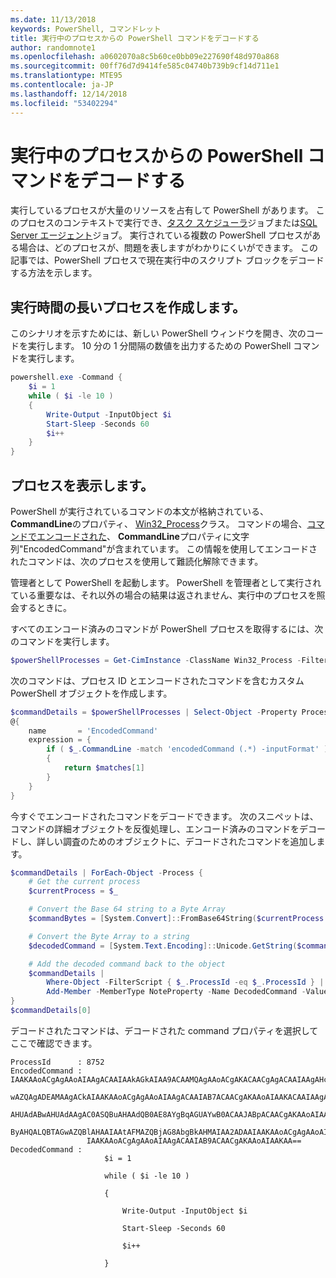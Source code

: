 ```yaml
---
ms.date: 11/13/2018
keywords: PowerShell, コマンドレット
title: 実行中のプロセスからの PowerShell コマンドをデコードする
author: randomnote1
ms.openlocfilehash: a0602070a8c5b60ce0bb09e227690f48d970a868
ms.sourcegitcommit: 00ff76d7d9414fe585c04740b739b9cf14d711e1
ms.translationtype: MTE95
ms.contentlocale: ja-JP
ms.lasthandoff: 12/14/2018
ms.locfileid: "53402294"
---
```

# <a name="decode-a-powershell-command-from-a-running-process"></a>実行中のプロセスからの PowerShell コマンドをデコードする

実行しているプロセスが大量のリソースを占有して PowerShell があります。
このプロセスのコンテキストで実行でき、[タスク スケジューラ][]ジョブまたは[SQL Server エージェント][]ジョブ。 実行されている複数の PowerShell プロセスがある場合は、どのプロセスが、問題を表しますがわかりにくいができます。 この記事では、PowerShell プロセスで現在実行中のスクリプト ブロックをデコードする方法を示します。

## <a name="create-a-long-running-process"></a>実行時間の長いプロセスを作成します。

このシナリオを示すためには、新しい PowerShell ウィンドウを開き、次のコードを実行します。 10 分の 1 分間隔の数値を出力するための PowerShell コマンドを実行します。

```powershell
powershell.exe -Command {
    $i = 1
    while ( $i -le 10 )
    {
        Write-Output -InputObject $i
        Start-Sleep -Seconds 60
        $i++
    }
}
```

## <a name="view-the-process"></a>プロセスを表示します。

PowerShell が実行されているコマンドの本文が格納されている、 **CommandLine**のプロパティ、 [Win32_Process][]クラス。 コマンドの場合、[コマンドでエンコードされた][]、 **CommandLine**プロパティに文字列"EncodedCommand"が含まれています。 この情報を使用してエンコードされたコマンドは、次のプロセスを使用して難読化解除できます。

管理者として PowerShell を起動します。 PowerShell を管理者として実行されている重要なは、それ以外の場合の結果は返されません、実行中のプロセスを照会するときに。

すべてのエンコード済みのコマンドが PowerShell プロセスを取得するには、次のコマンドを実行します。

```powershell
$powerShellProcesses = Get-CimInstance -ClassName Win32_Process -Filter 'CommandLine LIKE "%EncodedCommand%"'
```

次のコマンドは、プロセス ID とエンコードされたコマンドを含むカスタム PowerShell オブジェクトを作成します。

```powershell
$commandDetails = $powerShellProcesses | Select-Object -Property ProcessId,
@{
    name       = 'EncodedCommand'
    expression = {
        if ( $_.CommandLine -match 'encodedCommand (.*) -inputFormat' )
        {
            return $matches[1]
        }
    }
}
```

今すぐでエンコードされたコマンドをデコードできます。 次のスニペットは、コマンドの詳細オブジェクトを反復処理し、エンコード済みのコマンドをデコードし、詳しい調査のためのオブジェクトに、デコードされたコマンドを追加します。

```powershell
$commandDetails | ForEach-Object -Process {
    # Get the current process
    $currentProcess = $_

    # Convert the Base 64 string to a Byte Array
    $commandBytes = [System.Convert]::FromBase64String($currentProcess.EncodedCommand)

    # Convert the Byte Array to a string
    $decodedCommand = [System.Text.Encoding]::Unicode.GetString($commandBytes)

    # Add the decoded command back to the object
    $commandDetails |
        Where-Object -FilterScript { $_.ProcessId -eq $_.ProcessId } |
        Add-Member -MemberType NoteProperty -Name DecodedCommand -Value $decodedCommand
}
$commandDetails[0]
```

デコードされたコマンドは、デコードされた command プロパティを選択してここで確認できます。

```output
ProcessId      : 8752
EncodedCommand : IAAKAAoACgAgAAoAIAAgACAAIAAkAGkAIAA9ACAAMQAgAAoACgAKACAACgAgACAAIAAgAHcAaABpAGwAZQAgACgAIAAkAGkAIAAtAG
                 wAZQAgADEAMAAgACkAIAAKAAoACgAgAAoAIAAgACAAIAB7ACAACgAKAAoAIAAKACAAIAAgACAAIAAgACAAIABXAHIAaQB0AGUALQBP
                 AHUAdABwAHUAdAAgAC0ASQBuAHAAdQB0AE8AYgBqAGUAYwB0ACAAJABpACAACgAKAAoAIAAKACAAIAAgACAAIAAgACAAIABTAHQAYQ
                 ByAHQALQBTAGwAZQBlAHAAIAAtAFMAZQBjAG8AbgBkAHMAIAA2ADAAIAAKAAoACgAgAAoAIAAgACAAIAAgACAAIAAgACQAaQArACsA
                 IAAKAAoACgAgAAoAIAAgACAAIAB9ACAACgAKAAoAIAAKAA==
DecodedCommand :
                     $i = 1

                     while ( $i -le 10 )

                     {

                         Write-Output -InputObject $i

                         Start-Sleep -Seconds 60

                         $i++

                     }
```

[タスク スケジューラ]: /windows/desktop/TaskSchd/task-scheduler-start-page
[SQL Server エージェント]: /sql/ssms/agent/sql-server-agent
[Win32_Process]: /windows/desktop/CIMWin32Prov/win32-process
[コマンドでエンコードされた]: /powershell/scripting/core-powershell/console/powershell.exe-command-line-help#-encodedcommand-
